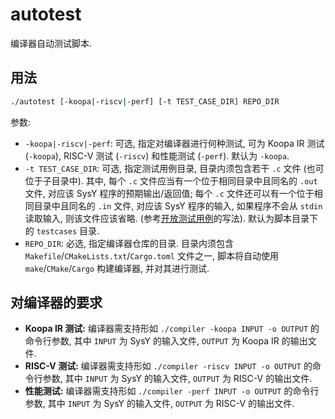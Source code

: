 # autotest

编译器自动测试脚本.

## 用法

```sh
./autotest [-koopa|-riscv|-perf] [-t TEST_CASE_DIR] REPO_DIR
```

参数:

* `-koopa|-riscv|-perf`: 可选, 指定对编译器进行何种测试, 可为 Koopa IR 测试 (`-koopa`),  RISC-V 测试 (`-riscv`) 和性能测试 (`-perf`). 默认为 `-koopa`.
* `-t TEST_CASE_DIR`: 可选, 指定测试用例目录, 目录内须包含若干 `.c` 文件 (也可位于子目录中). 其中, 每个 `.c` 文件应当有一个位于相同目录中且同名的 `.out` 文件, 对应该 SysY 程序的预期输出/返回值; 每个 `.c` 文件还可以有一个位于相同目录中且同名的 `.in` 文件, 对应该 SysY 程序的输入, 如果程序不会从 `stdin` 读取输入, 则该文件应该省略. (参考[开放测试用例](https://github.com/pku-minic/open-test-cases)的写法). 默认为脚本目录下的 `testcases` 目录.
* `REPO_DIR`: 必选, 指定编译器仓库的目录. 目录内须包含 `Makefile`/`CMakeLists.txt`/`Cargo.toml` 文件之一, 脚本将自动使用 `make`/`CMake`/`Cargo` 构建编译器, 并对其进行测试.

## 对编译器的要求

* **Koopa IR 测试:** 编译器需支持形如 `./compiler -koopa INPUT -o OUTPUT` 的命令行参数, 其中 `INPUT` 为 SysY 的输入文件, `OUTPUT` 为 Koopa IR 的输出文件.
* **RISC-V 测试:** 编译器需支持形如 `./compiler -riscv INPUT -o OUTPUT` 的命令行参数, 其中 `INPUT` 为 SysY 的输入文件, `OUTPUT` 为 RISC-V 的输出文件.
* **性能测试:** 编译器需支持形如 `./compiler -perf INPUT -o OUTPUT` 的命令行参数, 其中 `INPUT` 为 SysY 的输入文件, `OUTPUT` 为 RISC-V 的输出文件.
